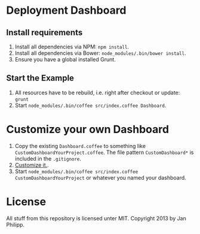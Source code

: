 # Deployment Dashboard

## Install requirements

1. Install all dependencies via NPM: `npm install`.
2. Install all dependencies via Bower: `node_modules/.bin/bower install`.
3. Ensure you have a global installed Grunt.

## Start the Example

1. All resources have to be rebuild, i.e. right after checkout or update: `grunt`
2. Start `node_modules/.bin/coffee src/index.coffee Dashboard`.

# Customize your own Dashboard

1. Copy the existing `Dashboard.coffee` to something like `CustomDashboardYourProject.coffee`. The file pattern `CustomDashboard*` is included in the `.gitignore`.
2. [Customize it.](DashboardConfig.md).
3. Start `node_modules/.bin/coffee src/index.coffee CustomDashboardYourProject` or whatever you named your dashboard.

# License

All stuff from this repository is licensed unter MIT. Copyright 2013 by Jan Philipp.